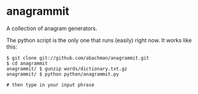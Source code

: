 # anagrammit

A collection of anagram generators. 

The python script is the only one that runs (easily) right now. It works like this:

    $ git clone git://github.com/abachman/anagrammit.git
    $ cd anagrammit
    anagrammit/ $ gunzip words/dictionary.txt.gz
    anagrammit/ $ python python/anagrammit.py

    # then type in your input phrase


